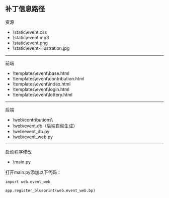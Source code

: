 ## 补丁信息路径
资源
- \static\event.css
- \static\event.mp3
- \static\event.png
- \static\event-illustration.jpg
---
前端
- \templates\event\base.html
- \templates\event\contribution.html
- \templates\event\index.html
- \templates\event\login.html
- \templates\event\lottery.html
---
后端
- \web\contributions\
- \web\event.db（后端自动生成）
- \web\event_db.py
- \web\event_web.py
---
启动程序修改
- \main.py

打开main.py添加以下代码：

```import web.event_web```

```app.register_blueprint(web.event_web.bp)```